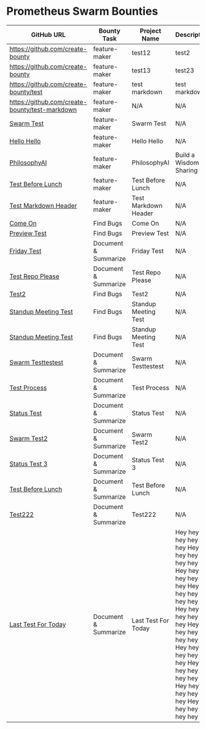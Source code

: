 # Prometheus Swarm Bounties
| GitHub URL | Bounty Task | Project Name | Description | Bounty Amount | Bounty Type | Transaction Hash | Status |
|------------|------------|--------------|-------------|---------------|-------------|------------------|-------|
| https://github.com/create-bounty | feature-maker | test12 | test2 | 1 | usdc | 0x8886ef2bd3099d5e63920f6a426c800dd64707af3ee1c0d8b6132779c0bfe0b9 |
| https://github.com/create-bounty | feature-maker | test13 | test23 | 1 | usdc | 0x8886ef2bd3099d5e63920f6a426c800dd64707af3ee1c0d8b6132779c0bfe0b9 |
| https://github.com/create-bounty/test | feature-maker | test markdown | test markdown | 0.001 | usdc | 0xb4fa01545a9f05ccbab9876f6502d9a14157063d58a4055d60e49211d01466fc |
| https://github.com/create-bounty/test-markdown | feature-maker | N/A | N/A | 0.0001 | usdc | 0x8f7c7f8d6d17aa4d9671123e28d601c64bdcd91bbc18e5bfd1a4c4fc027ca2f6 |
| [Swarm Test](https://github.com/devTaehong/swarm-test) | feature-maker | Swarm Test | N/A | 0.0001 | usdc | 0x8f7c7f8d6d17aa4d9671123e28d601c64bdcd91bbc18e5bfd1a4c4fc027ca2f6 |
| [Hello Hello](https://github.com/devTaehong/hello-hello) | feature-maker | Hello Hello | N/A | 0.0001 | usdc | 0x44769ac0ba01038d39e3c8bc43c3dd8ca6dc9c41b399241b939dc739a2d38513 |
| [PhilosophyAI](https://github.com/BreakthroughGamer/PhilosophyAI) | feature-maker | PhilosophyAI | Build a Wisdom Sharing AI | 0.001 | usdc | 0x432c747444e2e60366b82abc18e52296f8202c8294ce02eb89110468fd1b54cb |
| [Test Before Lunch](https://github.com/devTaehong/test-before-lunch) | feature-maker | Test Before Lunch | N/A | 0.00001 | usdc | 0xb29212cb0b0ffa3eb569d802c4c4faf6145994b9862329c74c5fbb8543dafd26 |
| [Test Markdown Header](https://github.com/devTaehong/test-markdown-header) | feature-maker | Test Markdown Header | N/A | 100 | usdc | 0x432c747444e2e60366b82abc18e52296f8202c8294ce02eb89110468fd1b54cb |
| [Come On](https://github.com/devTaehong/come-on) | Find Bugs | Come On | N/A | 25 | usdc | 0x432c747444e2e60366b82abc18e52296f8202c8294ce02eb89110468fd1b54cb |
| [Preview Test](https://github.com/devTaehong/preview-test) | Find Bugs | Preview Test | N/A | 0.00011 | usdc | 0x2167bfb771977e887c13bade98de392248203713acf157c4ab2d8d923c5a1813 |
| [Friday Test](https://github.com/devTaehong/friday-test) | Document & Summarize | Friday Test | N/A | 0.000001 | usdc | 0x7c174c71d4f87925dfb7ec702d53b3482082d68c53440777303e932db0d329ac |
| [Test Repo Please](https://github.com/devTaehong/test-repo-please) | Document & Summarize | Test Repo Please | N/A | 25 | usdc | 0xe8bfeac2b38bc9ae0f4199f09d94669a7bbdd5eaf35fc7b7031dde8b89324d67 |
| [Test2](https://github.com/devTaehong/test2) | Find Bugs | Test2 | N/A | 127 | usdc | 0xe8bfeac2b38bc9ae0f4199f09d94669a7bbdd5eaf35fc7b7031dde8b89324d67 |
| [Standup Meeting Test](https://github.com/devTaehong/standup-meeting-test) | Find Bugs | Standup Meeting Test | N/A | 20000 | usdc | 0xe8bfeac2b38bc9ae0f4199f09d94669a7bbdd5eaf35fc7b7031dde8b89324d67 |
| [Standup Meeting Test](https://github.com/devTaehong/standup-meeting-test) | Find Bugs | Standup Meeting Test | N/A | 20000 | usdc | 0xe8bfeac2b38bc9ae0f4199f09d94669a7bbdd5eaf35fc7b7031dde8b89324d67 |
| [Swarm Testtestest](https://github.com/devTaehong/swarm-testtestest) | Document & Summarize | Swarm Testtestest | N/A | 25000 | usdc | 0xe8bfeac2b38bc9ae0f4199f09d94669a7bbdd5eaf35fc7b7031dde8b89324d67 |
| [Test Process](https://github.com/devTaehong/test-process) | Document & Summarize | Test Process | N/A | 0.0001 | usdc | 0x043e7e8f3da3d7e54c1ab3f19f0e2c09fedb222b849beadc82ead0f1803600c0 |
| [Status Test](https://github.com/devTaehong/status-test) | Document & Summarize | Status Test | N/A | 0.00001 | usdc | 0x98cf923564d601e3bd73015759639d1addfe2ea6e7d74de04214b1d53b0a472d | Bots are working |
| [Swarm Test2](https://github.com/devTaehong/swarm-test2) | Document & Summarize | Swarm Test2 | N/A | 0.00001 | usdc | 0x29f94779fc94b3f847eae8b18ac76c658c1cf92503a6bef85f6f4628bf1e8d36 | Bots are working |
| [Status Test 3](https://github.com/devTaehong/status-test-3) | Document & Summarize | Status Test 3 | N/A | 0.00001 | usdc | 0xb44908d987d4edb378591146323275e1bd2e736cdcd427748f022b75ce074811 | In Progress |
| [Test Before Lunch](https://github.com/devTaehong/test-before-lunch) | Document & Summarize | Test Before Lunch | N/A | 0.0001 | usdc | 0x88a203d2be72bbaa2790f4719cd7065faf83604075bce20b580f724ff7ceaf3d | In Progress |
| [Test222](https://github.com/devTaehong/test222) | Document & Summarize | Test222 | N/A | 0.00001 | usdc | 0x39bfb0e801eb192e5885a2987d75ae4ef583e06b718fdf07fa4566ef28a44edd | In Progress |
| [Last Test For Today](https://github.com/devTaehong/last-test-for-today) | Document & Summarize | Last Test For Today | Hey hey hey hey hey Hey hey hey hey hey Hey hey hey hey hey Hey hey hey hey hey Hey hey hey hey hey Hey hey hey hey hey Hey hey hey hey hey Hey hey hey hey hey Hey hey hey hey hey Hey hey hey hey hey | 0.001 | usdc | 0xc29ded6f4ad607dd664849a53622ee3f69bb7e93c003b2e16ddc21206c6ceea4 | In Progress |
